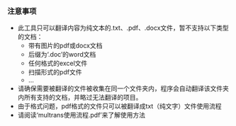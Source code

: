 ### 注意事项

- 此工具只可以翻译内容为纯文本的.txt、.pdf、.docx文件，暂不支持以下类型的文档：
    - 带有图片的pdf或docx文档
    - 后缀为‘.doc’的word文档
    - 任何格式的excel文件
    - 扫描形式的pdf文件
    - …
- 请确保需要被翻译的文件被收集在同一个文件夹内，程序会自动翻译该文件夹内所有支持的文档，并略过无法翻译的项目。
- 由于格式问题，pdf格式的文件只可以被翻译成txt（纯文字）文件使用流程
- 请阅读‘multrans使用流程.pdf’来了解使用方法
